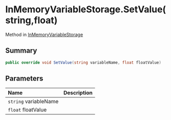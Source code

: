 # InMemoryVariableStorage.SetValue(string,float)

Method in [InMemoryVariableStorage](/api/csharp/yarn.unity.inmemoryvariablestorage.md)

## Summary



```csharp
public override void SetValue(string variableName, float floatValue)
```

## Parameters

|Name|Description|
|:---|:---|
|`string` variableName||
|`float` floatValue||


